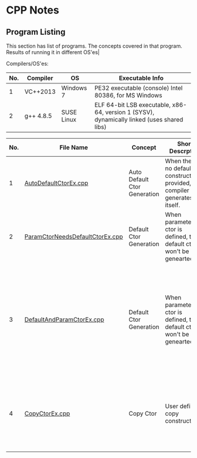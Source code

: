 # CPP Notes

## Program Listing

This section has list of programs. The concepts covered in that program. Results of running it in different OS'es|

Compilers/OS'es:<br>

| No.| Compiler | OS | Executable Info |
|---|---|---|---|
|1|VC++2013| Windows 7| PE32 executable (console) Intel 80386, for MS Windows |
|2|g++ 4.8.5| SUSE Linux | ELF 64-bit LSB executable, x86-64, version 1 (SYSV), dynamically linked (uses shared libs) |

| No. |File Name|Concept|Short Descrption| Output 1| Output 2|
|---|---|---|---|---------------------------------------------|---------------------------------------------|
| 1 |[AutoDefaultCtorEx.cpp](https://github.com/ggaur1981/PracticeCPP/blob/master/BasicCPP/AutoDefaultCtorEx.cpp)|Auto Default Ctor Generation|When there is no default constructor is provided, compiler generates one itself.|Person's name is: ╠╠╠╠╠╠╠╠╠╠╠╠╠╠╠╠╠╠╠╠╠╠╠╠╬▬↑σh√$, name length 31, and age is: -858993460|Person's name is: °<br>@, name length 3, and age is: 1585585872|
| 2 |[ParamCtorNeedsDefaultCtorEx.cpp](https://github.com/ggaur1981/PracticeCPP/blob/master/BasicCPP/ParamCtorNeedsDefaultCtorEx.cpp)| Default Ctor Generation | When parameterized ctor is defined, then default ctor won't be auto genearted| Person's name is: Gaurav Gaur, name length 11, and age is: 36 | Person's name is: Gaurav Gaur, name length 11, and age is: 36 |
| 3 |[DefaultAndParamCtorEx.cpp](https://github.com/ggaur1981/PracticeCPP/blob/master/BasicCPP/DefaultAndParamCtorEx.cpp)| Default Ctor Generation | When parameterized ctor is defined, then default ctor won't be auto genearted| Person's name is: , name length 0, and age is: 0 <br >Person's name is: ABCDEFGHIJKLMN, name length 14, and age is: 10 <br>Person's name is: ABCDEFGHIJKLMNO, name length 15, and age is: 20 <br>Person's name is: ABCDEFGHIJKLMNOP▲, name length 17, and age is: 30 | Person's name is: , name length 0, and age is: 0 <br> Person's name is: ABCDEFGHIJKLMN, name length 14, and age is: 10 <br> Person's name is: ABCDEFGHIJKLMNO, name length 15, and age is: 20 <br> Person's name is: ABCDEFGHIJKLMNOP, name length 17, and age is: 30 |
| 4 |[CopyCtorEx.cpp](https://github.com/ggaur1981/PracticeCPP/blob/master/BasicCPP/CopyCtorEx.cpp)| Copy Ctor | User defined copy constructor | Empty String <br> Ram <br> Shyam <br> Mohan <br> Mohan <br> Radha Mohan <br> Mohan <br> Mohan <br> Empty String <br> Empty String | *do* |
